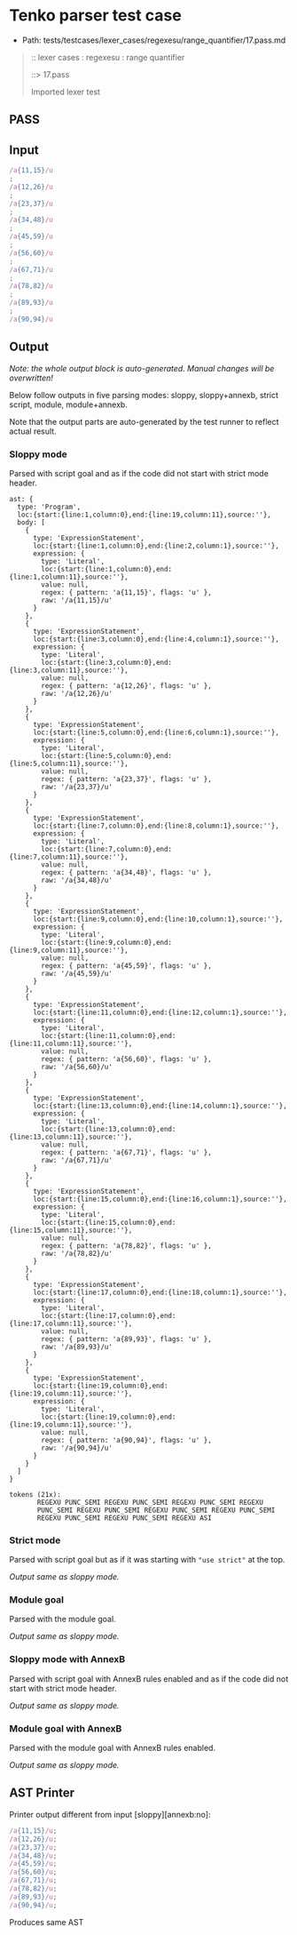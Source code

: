 # Tenko parser test case

- Path: tests/testcases/lexer_cases/regexesu/range_quantifier/17.pass.md

> :: lexer cases : regexesu : range quantifier
>
> ::> 17.pass
>
> Imported lexer test

## PASS

## Input

`````js
/a{11,15}/u
;
/a{12,26}/u
;
/a{23,37}/u
;
/a{34,48}/u
;
/a{45,59}/u
;
/a{56,60}/u
;
/a{67,71}/u
;
/a{78,82}/u
;
/a{89,93}/u
;
/a{90,94}/u
`````

## Output

_Note: the whole output block is auto-generated. Manual changes will be overwritten!_

Below follow outputs in five parsing modes: sloppy, sloppy+annexb, strict script, module, module+annexb.

Note that the output parts are auto-generated by the test runner to reflect actual result.

### Sloppy mode

Parsed with script goal and as if the code did not start with strict mode header.

`````
ast: {
  type: 'Program',
  loc:{start:{line:1,column:0},end:{line:19,column:11},source:''},
  body: [
    {
      type: 'ExpressionStatement',
      loc:{start:{line:1,column:0},end:{line:2,column:1},source:''},
      expression: {
        type: 'Literal',
        loc:{start:{line:1,column:0},end:{line:1,column:11},source:''},
        value: null,
        regex: { pattern: 'a{11,15}', flags: 'u' },
        raw: '/a{11,15}/u'
      }
    },
    {
      type: 'ExpressionStatement',
      loc:{start:{line:3,column:0},end:{line:4,column:1},source:''},
      expression: {
        type: 'Literal',
        loc:{start:{line:3,column:0},end:{line:3,column:11},source:''},
        value: null,
        regex: { pattern: 'a{12,26}', flags: 'u' },
        raw: '/a{12,26}/u'
      }
    },
    {
      type: 'ExpressionStatement',
      loc:{start:{line:5,column:0},end:{line:6,column:1},source:''},
      expression: {
        type: 'Literal',
        loc:{start:{line:5,column:0},end:{line:5,column:11},source:''},
        value: null,
        regex: { pattern: 'a{23,37}', flags: 'u' },
        raw: '/a{23,37}/u'
      }
    },
    {
      type: 'ExpressionStatement',
      loc:{start:{line:7,column:0},end:{line:8,column:1},source:''},
      expression: {
        type: 'Literal',
        loc:{start:{line:7,column:0},end:{line:7,column:11},source:''},
        value: null,
        regex: { pattern: 'a{34,48}', flags: 'u' },
        raw: '/a{34,48}/u'
      }
    },
    {
      type: 'ExpressionStatement',
      loc:{start:{line:9,column:0},end:{line:10,column:1},source:''},
      expression: {
        type: 'Literal',
        loc:{start:{line:9,column:0},end:{line:9,column:11},source:''},
        value: null,
        regex: { pattern: 'a{45,59}', flags: 'u' },
        raw: '/a{45,59}/u'
      }
    },
    {
      type: 'ExpressionStatement',
      loc:{start:{line:11,column:0},end:{line:12,column:1},source:''},
      expression: {
        type: 'Literal',
        loc:{start:{line:11,column:0},end:{line:11,column:11},source:''},
        value: null,
        regex: { pattern: 'a{56,60}', flags: 'u' },
        raw: '/a{56,60}/u'
      }
    },
    {
      type: 'ExpressionStatement',
      loc:{start:{line:13,column:0},end:{line:14,column:1},source:''},
      expression: {
        type: 'Literal',
        loc:{start:{line:13,column:0},end:{line:13,column:11},source:''},
        value: null,
        regex: { pattern: 'a{67,71}', flags: 'u' },
        raw: '/a{67,71}/u'
      }
    },
    {
      type: 'ExpressionStatement',
      loc:{start:{line:15,column:0},end:{line:16,column:1},source:''},
      expression: {
        type: 'Literal',
        loc:{start:{line:15,column:0},end:{line:15,column:11},source:''},
        value: null,
        regex: { pattern: 'a{78,82}', flags: 'u' },
        raw: '/a{78,82}/u'
      }
    },
    {
      type: 'ExpressionStatement',
      loc:{start:{line:17,column:0},end:{line:18,column:1},source:''},
      expression: {
        type: 'Literal',
        loc:{start:{line:17,column:0},end:{line:17,column:11},source:''},
        value: null,
        regex: { pattern: 'a{89,93}', flags: 'u' },
        raw: '/a{89,93}/u'
      }
    },
    {
      type: 'ExpressionStatement',
      loc:{start:{line:19,column:0},end:{line:19,column:11},source:''},
      expression: {
        type: 'Literal',
        loc:{start:{line:19,column:0},end:{line:19,column:11},source:''},
        value: null,
        regex: { pattern: 'a{90,94}', flags: 'u' },
        raw: '/a{90,94}/u'
      }
    }
  ]
}

tokens (21x):
       REGEXU PUNC_SEMI REGEXU PUNC_SEMI REGEXU PUNC_SEMI REGEXU
       PUNC_SEMI REGEXU PUNC_SEMI REGEXU PUNC_SEMI REGEXU PUNC_SEMI
       REGEXU PUNC_SEMI REGEXU PUNC_SEMI REGEXU ASI
`````

### Strict mode

Parsed with script goal but as if it was starting with `"use strict"` at the top.

_Output same as sloppy mode._

### Module goal

Parsed with the module goal.

_Output same as sloppy mode._

### Sloppy mode with AnnexB

Parsed with script goal with AnnexB rules enabled and as if the code did not start with strict mode header.

_Output same as sloppy mode._

### Module goal with AnnexB

Parsed with the module goal with AnnexB rules enabled.

_Output same as sloppy mode._

## AST Printer

Printer output different from input [sloppy][annexb:no]:

````js
/a{11,15}/u;
/a{12,26}/u;
/a{23,37}/u;
/a{34,48}/u;
/a{45,59}/u;
/a{56,60}/u;
/a{67,71}/u;
/a{78,82}/u;
/a{89,93}/u;
/a{90,94}/u;
````

Produces same AST
